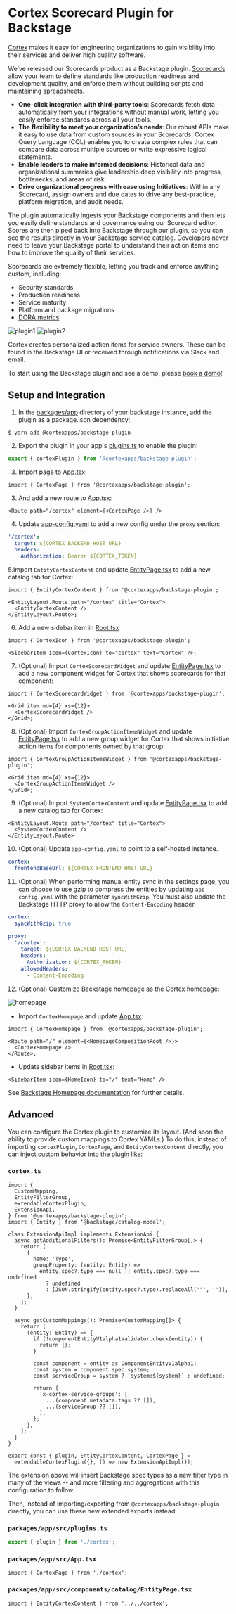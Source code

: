 # Cortex Scorecard Plugin for Backstage

[Cortex](https://www.cortex.io/) makes it easy for engineering organizations to gain 
visibility into their services and deliver high quality software.

We’ve released our Scorecards product as a Backstage plugin. [Scorecards](https://www.cortex.io/products/scorecard) 
allow your team to define standards like production readiness and development quality, 
and enforce them without building scripts and maintaining spreadsheets.
- **One-click integration with third-party tools**: Scorecards fetch data automatically from your integrations without manual work, letting you easily enforce standards across all your tools.
- **The flexibility to meet your organization’s needs**: Our robust APIs make it easy to use data from custom sources in your Scorecards. Cortex Query Language (CQL) enables you to create complex rules that can compare data across multiple sources or write expressive logical statements.
- **Enable leaders to make informed decisions**: Historical data and organizational summaries give leadership deep visibility into progress, bottlenecks, and areas of risk.
- **Drive organizational progress with ease using Initiatives**: Within any Scorecard, assign owners and due dates to drive any best-practice, platform migration, and audit needs.

The plugin automatically ingests your Backstage components and then lets you easily define 
standards and governance using our Scorecard editor. Scores are then piped back into Backstage 
through our plugin, so you can see the results directly in your Backstage service catalog. 
Developers never need to leave your Backstage portal to understand their action items and 
how to improve the quality of their services.

Scorecards are extremely flexible, letting you track and enforce anything custom, including:
- Security standards
- Production readiness
- Service maturity
- Platform and package migrations
- [DORA metrics](https://www.cortex.io/post/building-a-dora-metrics-scorecard)

![plugin1](./docs/screen2.png?raw=true)
![plugin2](./docs/screen3.png?raw=true)

Cortex creates personalized action items for service owners. These can be found in the Backstage UI 
or received through notifications via Slack and email.

To start using the Backstage plugin and see a demo, please [book a demo](https://www.cortex.io/demo)!

## Setup and Integration

1. In the [packages/app](https://github.com/backstage/backstage/blob/master/packages/app/) directory of your backstage
   instance, add the plugin as a package.json dependency:

```shell
$ yarn add @cortexapps/backstage-plugin
```

2. Export the plugin in your app's [plugins.ts](https://github.com/backstage/backstage/blob/master/packages/app/src/plugins.ts)
   to enable the plugin:

```ts
export { cortexPlugin } from '@cortexapps/backstage-plugin';
```

3. Import page to [App.tsx](https://github.com/backstage/backstage/blob/master/packages/app/src/App.tsx):

```tsx
import { CortexPage } from '@cortexapps/backstage-plugin';
```

3. And add a new route to [App.tsx](https://github.com/backstage/backstage/blob/master/packages/app/src/App.tsx):

```tsx
<Route path="/cortex" element={<CortexPage />} />
```

4. Update [app-config.yaml](https://github.com/backstage/backstage/blob/master/app-config.yaml#L54) to add a new config under
   the `proxy` section:

```yaml
'/cortex':
  target: ${CORTEX_BACKEND_HOST_URL}
  headers:
    Authorization: Bearer ${CORTEX_TOKEN}
```

5.Import `EntityCortexContent` and update [EntityPage.tsx](https://github.com/backstage/backstage/blob/master/packages/app/src/components/catalog/EntityPage.tsx) to add a new catalog tab for Cortex:

```tsx
import { EntityCortexContent } from '@cortexapps/backstage-plugin';

<EntityLayout.Route path="/cortex" title="Cortex">
  <EntityCortexContent />
</EntityLayout.Route>;
```

6. Add a new sidebar item in [Root.tsx](https://github.com/backstage/backstage/blob/master/packages/app/src/components/Root/Root.tsx)

```tsx
import { CortexIcon } from '@cortexapps/backstage-plugin';

<SidebarItem icon={CortexIcon} to="cortex" text="Cortex" />;
```

7. (Optional) Import `CortexScorecardWidget` and update [EntityPage.tsx](https://github.com/backstage/backstage/blob/master/packages/app/src/components/catalog/EntityPage.tsx) to add a new component widget for Cortex that shows scorecards for that component:

```tsx
import { CortexScorecardWidget } from '@cortexapps/backstage-plugin';

<Grid item md={4} xs={12}>
  <CortexScorecardWidget />
</Grid>;
```

8. (Optional) Import `CortexGroupActionItemsWidget` and update [EntityPage.tsx](https://github.com/backstage/backstage/blob/master/packages/app/src/components/catalog/EntityPage.tsx) to add a new group widget for Cortex that shows initiative action items for components owned by that group:

```tsx
import { CortexGroupActionItemsWidget } from '@cortexapps/backstage-plugin';

<Grid item md={4} xs={12}>
  <CortexGroupActionItemsWidget />
</Grid>;
```

9. (Optional) Import `SystemCortexContent` and update [EntityPage.tsx](https://github.com/backstage/backstage/blob/master/packages/app/src/components/catalog/EntityPage.tsx) to add a new catalog tab for Cortex:

```tsx
<EntityLayout.Route path="/cortex" title="Cortex">
  <SystemCortexContent />
</EntityLayout.Route>
```

10. (Optional) Update `app-config.yaml` to point to a self-hosted instance.

```yaml
cortex:
  frontendBaseUrl: ${CORTEX_FRONTEND_HOST_URL}
```

11. (Optional) When performing manual entity sync in the settings page, you can choose to use gzip to compress the entities by updating `app-config.yaml` with the parameter `syncWithGzip`. You must also update the Backstage HTTP proxy to allow the `Content-Encoding` header.

```yaml
cortex:
  syncWithGzip: true
```

```yaml
proxy:
  '/cortex':
    target: ${CORTEX_BACKEND_HOST_URL}
    headers:
      Authorization: ${CORTEX_TOKEN}
    allowedHeaders:
      - Content-Encoding
```

12. (Optional) Customize Backstage homepage as the Cortex homepage:

![homepage](./docs/homepage.png?raw=true)

- Import `CortexHomepage` and update [App.tsx](https://github.com/backstage/backstage/blob/master/packages/app/src/App.tsx):

```tsx
import { CortexHomepage } from '@cortexapps/backstage-plugin';

<Route path="/" element={<HomepageCompositionRoot />}>
  <CortexHomepage />
</Route>;
```

- Update sidebar items in [Root.tsx](https://github.com/backstage/backstage/blob/master/packages/app/src/components/Root/Root.tsx):

```tsx
<SidebarItem icon={HomeIcon} to="/" text="Home" />
```

See [Backstage Homepage documentation](https://backstage.io/docs/getting-started/homepage) for further details.

## Advanced

You can configure the Cortex plugin to customize its layout. (And soon the ability to provide custom mappings to Cortex YAMLs.)
To do this, instead of importing `cortexPlugin`, `CortexPage`, and `EntityCortexContent` directly, you can inject custom behavior into the plugin like:

### **`cortex.ts`**

```tsx
import {
  CustomMapping,
  EntityFilterGroup,
  extendableCortexPlugin,
  ExtensionApi,
} from '@cortexapps/backstage-plugin';
import { Entity } from '@backstage/catalog-model';

class ExtensionApiImpl implements ExtensionApi {
  async getAdditionalFilters(): Promise<EntityFilterGroup[]> {
    return [
      {
        name: 'Type',
        groupProperty: (entity: Entity) =>
          entity.spec?.type === null || entity.spec?.type === undefined
            ? undefined
            : [JSON.stringify(entity.spec?.type).replaceAll('"', '')],
      },
    ];
  }

  async getCustomMappings(): Promise<CustomMapping[]> {
    return [
      (entity: Entity) => {
        if (!componentEntityV1alpha1Validator.check(entity)) {
          return {};
        }

        const component = entity as ComponentEntityV1alpha1;
        const system = component.spec.system;
        const serviceGroup = system ? `system:${system}` : undefined;

        return {
          'x-cortex-service-groups': [
            ...(component.metadata.tags ?? []),
            ...(serviceGroup ?? []),
          ],
        };
      },
    ];
  }
}

export const { plugin, EntityCortexContent, CortexPage } =
  extendableCortexPlugin({}, () => new ExtensionApiImpl());
```

The extension above will insert Backstage spec types as a new filter type in many of the views -- and more filtering and aggregations with this configuration to follow.

Then, instead of importing/exporting from `@cortexapps/backstage-plugin` directly, you can use these new extended exports instead:

### **`packages/app/src/plugins.ts`**

```ts
export { plugin } from './cortex';
```

### **`packages/app/src/App.tsx`**

```tsx
import { CortexPage } from './cortex';
```

### **`packages/app/src/components/catalog/EntityPage.tsx`**

```tsx
import { EntityCortexContent } from '../../cortex';
```
